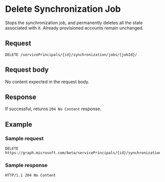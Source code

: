 # Delete Synchronization Job

Stops the synchronization job, and permanently deletes all the state associated with it. Already provisioned accounts remain unchanged.

## Request

```http
DELETE /servicePrincipals/{id}/synchronization/jobs/{jobId}/
```

## Request body

No content expected in the request body.

## Response

If successful, returns `204 No Content` response.

## Example

### Sample request

```http
DELETE https://graph.microsoft.com/beta/servicePrincipals/{id}/synchronization/jobs/{jobId}/
```

### Sample response

```http
HTTP/1.1 204 No Content
```
